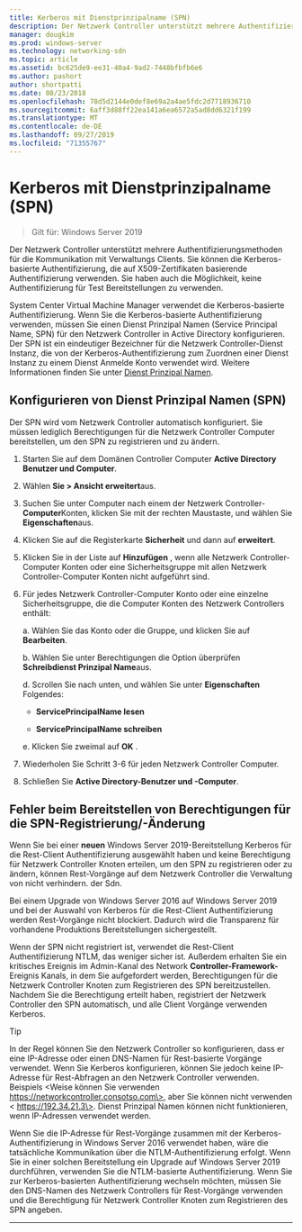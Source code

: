 ```yaml
---
title: Kerberos mit Dienstprinzipalname (SPN)
description: Der Netzwerk Controller unterstützt mehrere Authentifizierungsmethoden für die Kommunikation mit Verwaltungs Clients. Sie können die Kerberos-basierte Authentifizierung, die auf X509-Zertifikaten basierende Authentifizierung verwenden. Sie haben auch die Möglichkeit, keine Authentifizierung für Test Bereitstellungen zu verwenden.
manager: dougkim
ms.prod: windows-server
ms.technology: networking-sdn
ms.topic: article
ms.assetid: bc625de9-ee31-40a4-9ad2-7448bfbfb6e6
ms.author: pashort
author: shortpatti
ms.date: 08/23/2018
ms.openlocfilehash: 78d5d2144e0def8e69a2a4ae5fdc2d7718936710
ms.sourcegitcommit: 6aff3d88ff22ea141a6ea6572a5ad8dd6321f199
ms.translationtype: MT
ms.contentlocale: de-DE
ms.lasthandoff: 09/27/2019
ms.locfileid: "71355767"
---
```

# <a name="kerberos-with-service-principal-name-spn"></a>Kerberos mit Dienstprinzipalname (SPN)

>Gilt für: Windows Server 2019

Der Netzwerk Controller unterstützt mehrere Authentifizierungsmethoden für die Kommunikation mit Verwaltungs Clients. Sie können die Kerberos-basierte Authentifizierung, die auf X509-Zertifikaten basierende Authentifizierung verwenden. Sie haben auch die Möglichkeit, keine Authentifizierung für Test Bereitstellungen zu verwenden.

System Center Virtual Machine Manager verwendet die Kerberos-basierte Authentifizierung. Wenn Sie die Kerberos-basierte Authentifizierung verwenden, müssen Sie einen Dienst Prinzipal Namen (Service Principal Name, SPN) für den Netzwerk Controller in Active Directory konfigurieren. Der SPN ist ein eindeutiger Bezeichner für die Netzwerk Controller-Dienst Instanz, die von der Kerberos-Authentifizierung zum Zuordnen einer Dienst Instanz zu einem Dienst Anmelde Konto verwendet wird. Weitere Informationen finden Sie unter [Dienst Prinzipal Namen](https://docs.microsoft.com/windows/desktop/ad/service-principal-names).

## <a name="configure-service-principal-names-spn"></a>Konfigurieren von Dienst Prinzipal Namen (SPN)

Der SPN wird vom Netzwerk Controller automatisch konfiguriert. Sie müssen lediglich Berechtigungen für die Netzwerk Controller Computer bereitstellen, um den SPN zu registrieren und zu ändern.

1.  Starten Sie auf dem Domänen Controller Computer **Active Directory Benutzer und Computer**.

2.  Wählen **Sie \> Ansicht erweitert**aus.

3.  Suchen Sie unter Computer nach einem der Netzwerk Controller- **Computer**Konten, klicken Sie mit der rechten Maustaste, und wählen Sie **Eigenschaften**aus.

4.  Klicken Sie auf die Registerkarte **Sicherheit** und dann auf **erweitert**.

5.  Klicken Sie in der Liste auf **Hinzufügen** , wenn alle Netzwerk Controller-Computer Konten oder eine Sicherheitsgruppe mit allen Netzwerk Controller-Computer Konten nicht aufgeführt sind.

6.  Für jedes Netzwerk Controller-Computer Konto oder eine einzelne Sicherheitsgruppe, die die Computer Konten des Netzwerk Controllers enthält:

    a.  Wählen Sie das Konto oder die Gruppe, und klicken Sie auf **Bearbeiten**.

    b.  Wählen Sie unter Berechtigungen die Option überprüfen **Schreibdienst Prinzipal Name**aus.

    d.  Scrollen Sie nach unten, und wählen Sie unter **Eigenschaften** Folgendes:

       -  **ServicePrincipalName lesen**

       -  **ServicePrincipalName schreiben**

    e.  Klicken Sie zweimal auf **OK** .

7.  Wiederholen Sie Schritt 3-6 für jeden Netzwerk Controller Computer.

8.  Schließen Sie **Active Directory-Benutzer und -Computer**.

## <a name="failure-to-provide-permissions-for-spn-registrationmodification"></a>Fehler beim Bereitstellen von Berechtigungen für die SPN-Registrierung/-Änderung

Wenn Sie bei einer **neuen** Windows Server 2019-Bereitstellung Kerberos für die Rest-Client Authentifizierung ausgewählt haben und keine Berechtigung für Netzwerk Controller Knoten erteilen, um den SPN zu registrieren oder zu ändern, können Rest-Vorgänge auf dem Netzwerk Controller die Verwaltung von nicht verhindern. der Sdn.

Bei einem Upgrade von Windows Server 2016 auf Windows Server 2019 und bei der Auswahl von Kerberos für die Rest-Client Authentifizierung werden Rest-Vorgänge nicht blockiert. Dadurch wird die Transparenz für vorhandene Produktions Bereitstellungen sichergestellt. 

Wenn der SPN nicht registriert ist, verwendet die Rest-Client Authentifizierung NTLM, das weniger sicher ist. Außerdem erhalten Sie ein kritisches Ereignis im Admin-Kanal des Network **Controller-Framework-** Ereignis Kanals, in dem Sie aufgefordert werden, Berechtigungen für die Netzwerk Controller Knoten zum Registrieren des SPN bereitzustellen. Nachdem Sie die Berechtigung erteilt haben, registriert der Netzwerk Controller den SPN automatisch, und alle Client Vorgänge verwenden Kerberos.


>[!TIP]
>In der Regel können Sie den Netzwerk Controller so konfigurieren, dass er eine IP-Adresse oder einen DNS-Namen für Rest-basierte Vorgänge verwendet. Wenn Sie Kerberos konfigurieren, können Sie jedoch keine IP-Adresse für Rest-Abfragen an den Netzwerk Controller verwenden. Beispiels \<Weise können Sie verwenden https://networkcontroller.consotso.com\>, aber Sie können nicht verwenden \< https://192.34.21.3\>. Dienst Prinzipal Namen können nicht funktionieren, wenn IP-Adressen verwendet werden.
>
>Wenn Sie die IP-Adresse für Rest-Vorgänge zusammen mit der Kerberos-Authentifizierung in Windows Server 2016 verwendet haben, wäre die tatsächliche Kommunikation über die NTLM-Authentifizierung erfolgt. Wenn Sie in einer solchen Bereitstellung ein Upgrade auf Windows Server 2019 durchführen, verwenden Sie die NTLM-basierte Authentifizierung. Wenn Sie zur Kerberos-basierten Authentifizierung wechseln möchten, müssen Sie den DNS-Namen des Netzwerk Controllers für Rest-Vorgänge verwenden und die Berechtigung für Netzwerk Controller Knoten zum Registrieren des SPN angeben.

---